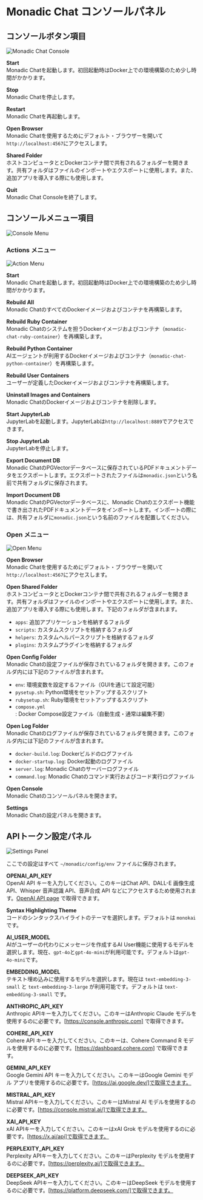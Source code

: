 # Monadic Chat コンソールパネル

## コンソールボタン項目

![Monadic Chat Console](./assets/images/monadic-chat-console.png ':size=700')

**Start** <br />
Monadic Chatを起動します。初回起動時はDocker上での環境構築のため少し時間がかかります。

**Stop** <br />
Monadic Chatを停止します。

**Restart** <br />
Monadic Chatを再起動します。

**Open Browser** <br />
Monadic Chatを使用するためにデフォルト・ブラウザーを開いて`http://localhost:4567`にアクセスします。

**Shared Folder** <br />
ホストコンピュータととDockerコンテナ間で共有されるフォルダーを開きます。共有フォルダはファイルのインポートやエクスポートに使用します。また、追加アプリを導入する際にも使用します。

**Quit**<br />
Monadic Chat Consoleを終了します。

## コンソールメニュー項目

![Console Menu](./assets/images/console-menu.png ':size=300')

### Actions メニュー

![Action Menu](./assets/images/action-menu.png ':size=150')

**Start** <br />
Monadic Chatを起動します。初回起動時はDocker上での環境構築のため少し時間がかかります。

**Rebuild All** <br />
Monadic ChatのすべてのDockerイメージおよびコンテナを再構築します。

**Rebuild Ruby Container** <br />
Monadic Chatのシステムを担うDockerイメージおよびコンテナ（`monadic-chat-ruby-container`）を再構築します。

**Rebuild Python Container** <br />
AIエージェントが利用するDockerイメージおよびコンテナ（`monadic-chat-python-container`）を再構築します。

**Rebuild User Containers** <br />
ユーザーが定義したDockerイメージおよびコンテナを再構築します。

**Uninstall Images and Containers** <br />
Monadic ChatのDockerイメージおよびコンテナを削除します。

**Start JupyterLab** <br />
JupyterLabを起動します。JupyterLabは`http://localhost:8889`でアクセスできます。

**Stop JupyterLab** <br />
JupyterLabを停止します。

**Export Document DB** <br />
Monadic ChatのPGVectorデータベースに保存されているPDFドキュメントデータをエクスポートします。エクスポートされたファイルは`monadic.json`という名前で共有フォルダに保存されます。

**Import Document DB** <br />
Monadic ChatのPGVectorデータベースに、Monadic Chatのエクスポート機能で書き出されたPDFドキュメントデータをインポートします。インポートの際には、共有フォルダに`monadic.json`という名前のファイルを配置してください。

### Open メニュー

![Open Menu](./assets/images/open-menu.png ':size=190')

**Open Browser** <br />
Monadic Chatを使用するためにデフォルト・ブラウザーを開いて`http://localhost:4567`にアクセスします。

**Open Shared Folder** <br />
ホストコンピュータととDockerコンテナ間で共有されるフォルダーを開きます。共有フォルダはファイルのインポートやエクスポートに使用します。また、追加アプリを導入する際にも使用します。下記のフォルダが含まれます。

- `apps`: 追加アプリケーションを格納するフォルダ
- `scripts`: カスタムスクリプトを格納するフォルダ
- `helpers`: カスタムヘルパースクリプトを格納するフォルダ
- `plugins`: カスタムプラグインを格納するフォルダ

**Open Config Folder** <br />
Monadic Chatの設定ファイルが保存されているフォルダを開きます。このフォルダ内には下記のファイルが含まれます。

- `env`: 環境変数を設定するファイル（GUIを通じて設定可能）
- `pysetup.sh`: Python環境をセットアップするスクリプト
- `rubysetup.sh`: Ruby環境をセットアップするスクリプト
- `compose.yml`: Docker Compose設定ファイル（自動生成・通常は編集不要）

**Open Log Folder** <br />
Monadic Chatのログファイルが保存されているフォルダを開きます。このフォルダ内には下記のファイルが含まれます。

- `docker-build.log`: Dockerビルドのログファイル
- `docker-startup.log`: Docker起動のログファイル
- `server.log`: Monadic Chatのサーバーログファイル
- `command.log`: Monadic Chatのコマンド実行およびコード実行ログファイル

**Open Console** <br />
Monadic Chatのコンソールパネルを開きます。

**Settings** <br />
Monadic Chatの設定パネルを開きます。

## APIトークン設定パネル

![Settings Panel](./assets/images/settings-panel.png ':size=600')

ここでの設定はすべて `~/monadic/config/env` ファイルに保存されます。

**OPENAI_API_KEY**<br />
OpenAI API キーを入力してください。このキーはChat API、DALL-E 画像生成 API、Whisper 音声認識 API、音声合成 API などにアクセスするため使用されます。[OpenAI API page](https://platform.openai.com/docs/guides/authentication) で取得できます。

**Syntax Highlighting Theme**<br />
コードのシンタックスハイライトのテーマを選択します。デフォルトは `monokai` です。

**AI_USER_MODEL**<br />
AIがユーザーの代わりにメッセージを作成するAI User機能に使用するモデルを選択します。現在、`gpt-4o`と`gpt-4o-mini`が利用可能です。デフォルトは`gpt-4o-mini`です。

**EMBEDDING_MODEL**<br />
テキスト埋め込みに使用するモデルを選択します。現在は `text-embedding-3-small` と `text-embedding-3-large` が利用可能です。デフォルトは `text-embedding-3-small` です。

**ANTHROPIC_API_KEY**<br />
Anthropic APIキーを入力してください。このキーはAnthropic Claude モデルを使用するのに必要です。[https://console.anthropic.com] で取得できます。

**COHERE_API_KEY**<br /> Cohere API キーを入力してください。このキーは、Cohere Command R モデルを使用するのに必要です。[https://dashboard.cohere.com] で取得できます。

**GEMINI_API_KEY**<br /> Google Gemini API キーを入力してください。このキーはGoogle Gemini モデル アプリを使用するのに必要です。[https://ai.google.dev/]で取得できます。

**MISTRAL_API_KEY**<br /> Mistral APIキーを入力してください。このキーはMistral AI モデルを使用するのに必要です。[https://console.mistral.ai/]で取得できます。

**XAI_API_KEY**<br /> xAI APIキーを入力してください。このキーはxAI Grok モデルを使用するのに必要です。[https://x.ai/api]で取得できます。

**PERPLEXITY_API_KEY**<br /> Perplexity APIキーを入力してください。このキーはPerplexity モデルを使用するのに必要です。[https://perplexity.ai/]で取得できます。

**DEEPSEEK_API_KEY**<br /> DeepSeek APIキーを入力してください。このキーはDeepSeek モデルを使用するのに必要です。[https://platform.deepseek.com/]で取得できます。
